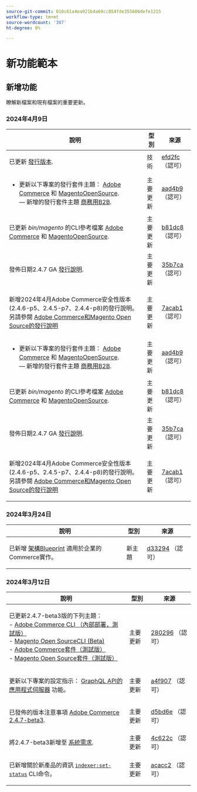 ```yaml
---
source-git-commit: 018c61a4ea921b4a69cc854fde355606defe1215
workflow-type: tm+mt
source-wordcount: '307'
ht-degree: 0%

---
```

# 新功能範本

## 新增功能

瞭解新檔案和現有檔案的重要更新。

### 2024年4月9日

<table style="table-layout:auto;">
  <thead>
    <tr>
      <th>說明</th>
      <th>型別</th>
      <th>來源</th>
    </tr>
  </thead>
  <tbody>
    <tr>
      <td><p>已更新 <a href="https://experienceleague.adobe.com/docs/commerce-operations/release/versions.html">發行版本</a>.</p>
</td>
      <td>技術</td>
      <td><a href="https://github.com/AdobeDocs/commerce-operations.en/commit/efd2fc4285a5cdc7ee20ead299ee16e54f9bcb83">efd2fc</a> （認可）</td>
    </tr>
    <tr>
      <td><ul>
  <li>更新以下專案的發行套件主題： <a href="https://experienceleague.adobe.com/en/docs/commerce-operations/release/packages/adobe-commerce">Adobe Commerce</a> 和 <a href="https://experienceleague.adobe.com/en/docs/commerce-operations/release/packages/magento-open-source">MagentoOpenSource</a>.<br /> — 新增的發行套件主題 <a href="https://experienceleague.adobe.com/en/docs/commerce-operations/release/packages/adobe-commerce-b2b">商務用B2B</a>.</li>
</ul>
</td>
      <td>主要更新</td>
      <td><a href="https://github.com/AdobeDocs/commerce-operations.en/commit/aad4b904ba95142d1d848f934c9d3702cc37ec16">aad4b9</a> （認可）</td>
    </tr>
    <tr>
      <td><p>已更新 <em>bin/magento</em> 的CLI參考檔案 <a href="https://experienceleague.adobe.com/en/docs/commerce-operations/reference/commerce-on-premises">Adobe Commerce</a> 和 <a href="https://experienceleague.adobe.com/en/docs/commerce-operations/reference/magento-open-source">MagentoOpenSource</a>.</p>
</td>
      <td>主要更新</td>
      <td><a href="https://github.com/AdobeDocs/commerce-operations.en/commit/b81dc87a261f128cdb572a30ff5538dae2087c49">b81dc8</a> （認可）</td>
    </tr>
    <tr>
      <td><p>發佈日期2.4.7 GA <a href="https://experienceleague.adobe.com/en/docs/commerce-operations/release/notes/adobe-commerce/2-4-7">發行說明</a>.</p>
</td>
      <td>主要更新</td>
      <td><a href="https://github.com/AdobeDocs/commerce-operations.en/commit/35b7caafbef5ced52ef6e4907e0634dfb2a61e4f">35b7ca</a> （認可）</td>
    </tr>
    <tr>
      <td><p>新增2024年4月Adobe Commerce安全性版本(2.4.6-p5、2.4.5-p7、2.4.4-p8)的發行說明。 另請參閱 <a href="https://experienceleague.adobe.com/docs/commerce-operations/release/notes/overview.html">Adobe Commerce和Magento Open Source的發行說明</a></p>
</td>
      <td>主要更新</td>
      <td><a href="https://github.com/AdobeDocs/commerce-operations.en/commit/7acab1d8d3f7b11cc1387b5558521f282ba0873f">7acab1</a> （認可）</td>
    </tr>
    <tr>
      <td><ul>
  <li>更新以下專案的發行套件主題： <a href="https://experienceleague.adobe.com/en/docs/commerce-operations/release/packages/adobe-commerce">Adobe Commerce</a> 和 <a href="https://experienceleague.adobe.com/en/docs/commerce-operations/release/packages/magento-open-source">MagentoOpenSource</a>.<br /> — 新增的發行套件主題 <a href="https://experienceleague.adobe.com/en/docs/commerce-operations/release/packages/adobe-commerce-b2b">商務用B2B</a>.</li>
</ul>
</td>
      <td>主要更新</td>
      <td><a href="https://github.com/AdobeDocs/commerce-operations.en/commit/aad4b904ba95142d1d848f934c9d3702cc37ec16">aad4b9</a> （認可）</td>
    </tr>
    <tr>
      <td><p>已更新 <em>bin/magento</em> 的CLI參考檔案 <a href="https://experienceleague.adobe.com/en/docs/commerce-operations/reference/commerce-on-premises">Adobe Commerce</a> 和 <a href="https://experienceleague.adobe.com/en/docs/commerce-operations/reference/magento-open-source">MagentoOpenSource</a>.</p>
</td>
      <td>主要更新</td>
      <td><a href="https://github.com/AdobeDocs/commerce-operations.en/commit/b81dc87a261f128cdb572a30ff5538dae2087c49">b81dc8</a> （認可）</td>
    </tr>
    <tr>
      <td><p>發佈日期2.4.7 GA <a href="https://experienceleague.adobe.com/en/docs/commerce-operations/release/notes/adobe-commerce/2-4-7">發行說明</a>.</p>
</td>
      <td>主要更新</td>
      <td><a href="https://github.com/AdobeDocs/commerce-operations.en/commit/35b7caafbef5ced52ef6e4907e0634dfb2a61e4f">35b7ca</a> （認可）</td>
    </tr>
    <tr>
      <td><p>新增2024年4月Adobe Commerce安全性版本(2.4.6-p5、2.4.5-p7、2.4.4-p8)的發行說明。 另請參閱 <a href="https://experienceleague.adobe.com/docs/commerce-operations/release/notes/overview.html">Adobe Commerce和Magento Open Source的發行說明</a></p>
</td>
      <td>主要更新</td>
      <td><a href="https://github.com/AdobeDocs/commerce-operations.en/commit/7acab1d8d3f7b11cc1387b5558521f282ba0873f">7acab1</a> （認可）</td>
    </tr>
  </tbody>
</table><!-- date_group -->

### 2024年3月24日

<table style="table-layout:auto;">
  <thead>
    <tr>
      <th>說明</th>
      <th>型別</th>
      <th>來源</th>
    </tr>
  </thead>
  <tbody>
    <tr>
      <td><p>已新增 <a href="https://experienceleague.adobe.com/docs/commerce-operations/implementation-playbook/architecture/enterprise-blueprint.html">架構Blueprint</a> 適用於企業的Commerce實作。</p>
</td>
      <td>新主題</td>
      <td><a href="https://github.com/AdobeDocs/commerce-operations.en/commit/d33294d02b4431d4aa473aa5d0ab42e297cfed14">d33294</a> （認可）</td>
    </tr>
  </tbody>
</table>

### 2024年3月12日

<table style="table-layout:auto;">
  <thead>
    <tr>
      <th>說明</th>
      <th>型別</th>
      <th>來源</th>
    </tr>
  </thead>
  <tbody>
    <tr>
      <td><p>已更新2.4.7-beta3版的下列主題：<br />- <a href="https://experienceleague.adobe.com/docs/commerce-operations/reference/commerce-on-premises-beta.html">Adobe Commerce CLI （內部部署，測試版）</a><br />- <a href="https://experienceleague.adobe.com/docs/commerce-operations/reference/magento-open-source-beta.html">Magento Open SourceCLI (Beta)</a><br />- <a href="https://experienceleague.adobe.com/docs/commerce-operations/release/packages/adobe-commerce-beta.html">Adobe Commerce套件（測試版）</a><br />- <a href="https://experienceleague.adobe.com/docs/commerce-operations/release/packages/magento-open-source-beta.html">Magento Open Source套件（測試版）</a></p>
</td>
      <td>主要更新</td>
      <td><a href="https://github.com/AdobeDocs/commerce-operations.en/commit/28029603b0a23eb161480363b5106142beda4180">280296</a> （認可）</td>
    </tr>
    <tr>
      <td><p>更新以下專案的設定指示： <a href="https://experienceleague.adobe.com/docs/commerce-operations/performance-best-practices/performance-best-practices/application-server.html">GraphQL API的應用程式伺服器</a> 功能。</p>
</td>
      <td>主要更新</td>
      <td><a href="https://github.com/AdobeDocs/commerce-operations.en/commit/a4f907a793b4384cb7c162c032a153fafbbc6ff3">a4f907</a> （認可）</td>
    </tr>
    <tr>
      <td><p>已發佈的版本注意事項 <a href="https://experienceleague.adobe.com/docs/commerce-operations/release/notes/adobe-commerce/2-4-7.html">Adobe Commerce 2.4.7-beta3</a>.</p>
</td>
      <td>主要更新</td>
      <td><a href="https://github.com/AdobeDocs/commerce-operations.en/commit/d5bd6e1e9af78b24c687554261a50d4dce9483d6">d5bd6e</a> （認可）</td>
    </tr>
    <tr>
      <td><p>將2.4.7-beta3新增至 <a href="https://experienceleague.adobe.com/docs/commerce-operations/installation-guide/system-requirements.html">系統需求</a>.</p>
</td>
      <td>主要更新</td>
      <td><a href="https://github.com/AdobeDocs/commerce-operations.en/commit/4c622c47862c61fc9e6587ff95b3ac45142c2318">4c622c</a> （認可）</td>
    </tr>
    <tr>
      <td><p>已新增關於新產品的資訊 <a href="https://experienceleague.adobe.com/docs/commerce-operations/configuration-guide/cli/manage-indexers.html"><code class="language-plaintext highlighter-rouge">indexer:set-status</code></a> CLI命令。</p>
</td>
      <td>主要更新</td>
      <td><a href="https://github.com/AdobeDocs/commerce-operations.en/commit/acacc285f8b977b33bb27af76c971bc4015a2b45">acacc2</a> （認可）</td>
    </tr>
  </tbody>
</table><!-- date_group --><!-- month_group --><!-- year_group -->
